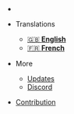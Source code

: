 - [ <i class="fa-solid fa-language"></i> ]()
- Translations
  - [:uk: **English**](/)
  - [:fr: **French**](/fr/)

- More
  - [Updates](inspirations.md)
  - [Discord](https://discord.gg/dbY9xSuK)
- [Contribution](https://istic.computer-engineering.tech/#/contributions)



